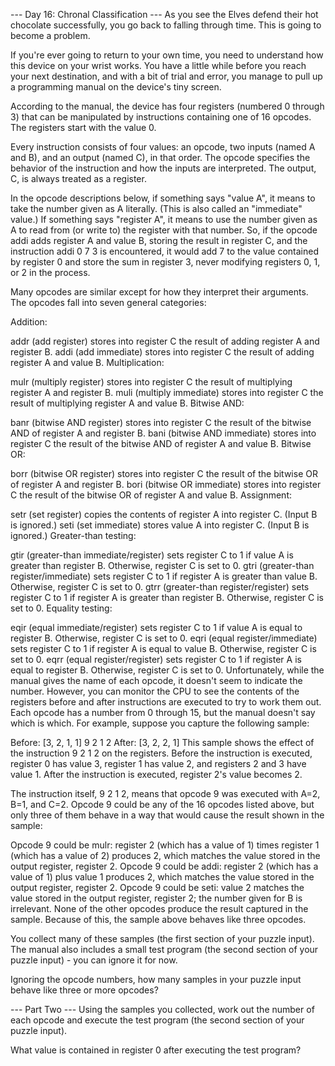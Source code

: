 --- Day 16: Chronal Classification ---
As you see the Elves defend their hot chocolate successfully, you go back to falling through time. This is going to become a problem.

If you're ever going to return to your own time, you need to understand how this device on your wrist works. You have a little while before you reach your next destination, and with a bit of trial and error, you manage to pull up a programming manual on the device's tiny screen.

According to the manual, the device has four registers (numbered 0 through 3) that can be manipulated by instructions containing one of 16 opcodes. The registers start with the value 0.

Every instruction consists of four values: an opcode, two inputs (named A and B), and an output (named C), in that order. The opcode specifies the behavior of the instruction and how the inputs are interpreted. The output, C, is always treated as a register.

In the opcode descriptions below, if something says "value A", it means to take the number given as A literally. (This is also called an "immediate" value.) If something says "register A", it means to use the number given as A to read from (or write to) the register with that number. So, if the opcode addi adds register A and value B, storing the result in register C, and the instruction addi 0 7 3 is encountered, it would add 7 to the value contained by register 0 and store the sum in register 3, never modifying registers 0, 1, or 2 in the process.

Many opcodes are similar except for how they interpret their arguments. The opcodes fall into seven general categories:

Addition:

addr (add register) stores into register C the result of adding register A and register B.
addi (add immediate) stores into register C the result of adding register A and value B.
Multiplication:

mulr (multiply register) stores into register C the result of multiplying register A and register B.
muli (multiply immediate) stores into register C the result of multiplying register A and value B.
Bitwise AND:

banr (bitwise AND register) stores into register C the result of the bitwise AND of register A and register B.
bani (bitwise AND immediate) stores into register C the result of the bitwise AND of register A and value B.
Bitwise OR:

borr (bitwise OR register) stores into register C the result of the bitwise OR of register A and register B.
bori (bitwise OR immediate) stores into register C the result of the bitwise OR of register A and value B.
Assignment:

setr (set register) copies the contents of register A into register C. (Input B is ignored.)
seti (set immediate) stores value A into register C. (Input B is ignored.)
Greater-than testing:

gtir (greater-than immediate/register) sets register C to 1 if value A is greater than register B. Otherwise, register C is set to 0.
gtri (greater-than register/immediate) sets register C to 1 if register A is greater than value B. Otherwise, register C is set to 0.
gtrr (greater-than register/register) sets register C to 1 if register A is greater than register B. Otherwise, register C is set to 0.
Equality testing:

eqir (equal immediate/register) sets register C to 1 if value A is equal to register B. Otherwise, register C is set to 0.
eqri (equal register/immediate) sets register C to 1 if register A is equal to value B. Otherwise, register C is set to 0.
eqrr (equal register/register) sets register C to 1 if register A is equal to register B. Otherwise, register C is set to 0.
Unfortunately, while the manual gives the name of each opcode, it doesn't seem to indicate the number. However, you can monitor the CPU to see the contents of the registers before and after instructions are executed to try to work them out. Each opcode has a number from 0 through 15, but the manual doesn't say which is which. For example, suppose you capture the following sample:

Before: [3, 2, 1, 1]
9 2 1 2
After:  [3, 2, 2, 1]
This sample shows the effect of the instruction 9 2 1 2 on the registers. Before the instruction is executed, register 0 has value 3, register 1 has value 2, and registers 2 and 3 have value 1. After the instruction is executed, register 2's value becomes 2.

The instruction itself, 9 2 1 2, means that opcode 9 was executed with A=2, B=1, and C=2. Opcode 9 could be any of the 16 opcodes listed above, but only three of them behave in a way that would cause the result shown in the sample:

Opcode 9 could be mulr: register 2 (which has a value of 1) times register 1 (which has a value of 2) produces 2, which matches the value stored in the output register, register 2.
Opcode 9 could be addi: register 2 (which has a value of 1) plus value 1 produces 2, which matches the value stored in the output register, register 2.
Opcode 9 could be seti: value 2 matches the value stored in the output register, register 2; the number given for B is irrelevant.
None of the other opcodes produce the result captured in the sample. Because of this, the sample above behaves like three opcodes.

You collect many of these samples (the first section of your puzzle input). The manual also includes a small test program (the second section of your puzzle input) - you can ignore it for now.

Ignoring the opcode numbers, how many samples in your puzzle input behave like three or more opcodes?

--- Part Two ---
Using the samples you collected, work out the number of each opcode and execute the test program (the second section of your puzzle input).

What value is contained in register 0 after executing the test program?
